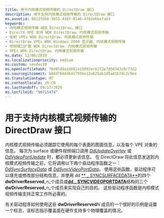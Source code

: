 ```yaml
---
title: 用于内核模式视频传输的 DirectDraw 接口
description: 用于支持内核模式视频传输的 DirectDraw 接口
ms.assetid: 8012f6b0-3b55-438f-8146-4f62e6bafad3
keywords:
- 内核模式视频传输 WDK DirectDraw，接口
- DirectX VPE 支持 WDK DirectDraw、内核模式视频传输
- 绘制 VPEs WDK DirectDraw，内核模式视频传输
- DirectDraw VPEs WDK Windows 2000 显示器、内核模式视频传输
- 视频端口扩展 WDK DirectDraw、内核模式视频传输
- VPEs WDK DirectDraw，内核模式视频传输
ms.date: 12/06/2018
ms.localizationpriority: medium
ms.custom: seodec18
ms.openlocfilehash: 76e0548a2d882a15092ec61f2e7d56343c0c73d2
ms.sourcegitcommit: b84d760d4b45795be12e625db1d5a4167dc2c9ee
ms.translationtype: MT
ms.contentlocale: zh-CN
ms.lasthandoff: 09/17/2020
ms.locfileid: "90715474"
---
```

# <a name="directdraw-interfaces-for-kernel-mode-video-transport-support"></a>用于支持内核模式视频传输的 DirectDraw 接口

内核模式视频传输必须跟踪它使用的每个表面的图面信息，以及每个 VPE 对象的信息。 每次为 surface 或硬件视频端口调用 [*DdUpdateOverlay*](/windows/win32/api/ddrawint/nc-ddrawint-pdd_surfcb_updateoverlay) 或 [*DdVideoPortUpdate*](/windows/win32/api/ddrawint/nc-ddrawint-pdd_vportcb_update) 时，都必须更新该信息。 在 DirectDraw 将此信息发送到内核模式视频传输之前，它将调用以下两个驱动程序函数之一： [*DdSyncSurfaceData*](/windows/win32/api/ddrawint/nc-ddrawint-pdd_kernelcb_syncsurface) 或 [*DdSyncVideoPortData*](/windows/win32/api/ddrawint/nc-ddrawint-pdd_kernelcb_syncvideoport)。 使用这些函数，驱动程序可以填充或修改部分结构信息，并使用 dd [** \_ SYNCSURFACEDATA**](/windows/win32/api/ddrawint/ns-ddrawint-_dd_syncsurfacedata)的四个**dwDriverReserved**_n_个成员或[**dd \_ SYNCVIDEOPORTDATA**](/windows/win32/api/ddrawint/ns-ddrawint-_dd_syncvideoportdata)结构的三个**dwDriverReserved**_n_个成员来实现自己的目的。 这些驱动程序函数是内核模式视频传输支持正常工作所必需的。

有关驱动程序如何使用这些 **dwDriverReserved**_N_ 成员的一个很好的示例是设置一个标志，该标志指示覆盖面在硬件支持多个物理覆盖的情况。

 

